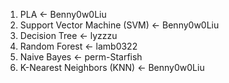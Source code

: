 1. PLA <- Benny0w0Liu
2. Support Vector Machine (SVM) <- Benny0w0Liu
3. Decision Tree <- lyzzzu
4. Random Forest <- lamb0322
5. Naive Bayes <- perm-Starfish
6. K-Nearest Neighbors (KNN) <- Benny0w0Liu
